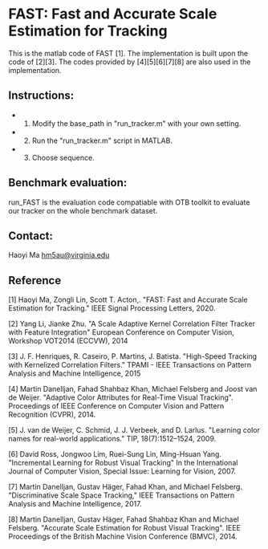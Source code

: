 # FAST: Fast and Accurate Scale Estimation for Tracking
This is the matlab code of FAST [1]. The implementation is built upon the code of [2][3]. The codes provided by [4][5][6][7][8] are also used in the implementation. 

## Instructions:
* 1) Modify the base_path in "run_tracker.m" with your own setting.
* 2) Run the "run_tracker.m" script in MATLAB.
* 3) Choose sequence.


## Benchmark evaluation:
run_FAST is the evaluation code compatiable with OTB toolkit to evaluate our tracker on the whole benchmark dataset.


## Contact:
Haoyi Ma
hm5au@virginia.edu

## Reference
[1] Haoyi Ma, Zongli Lin, Scott T. Acton,.
    "FAST: Fast and Accurate Scale Estimation for Tracking." IEEE Signal Processing Letters, 2020.

[2] Yang Li, Jianke Zhu. 
	"A Scale Adaptive Kernel Correlation Filter Tracker with Feature Integration" 
	European Conference on Computer Vision, Workshop VOT2014 (ECCVW), 2014

[3] J. F. Henriques, R. Caseiro, P. Martins, J. Batista.
    "High-Speed Tracking with Kernelized Correlation Filters."
    TPAMI - IEEE Transactions on Pattern Analysis and Machine Intelligence, 2015

[4] Martin Danelljan, Fahad Shahbaz Khan, Michael Felsberg and Joost van de Weijer.
    "Adaptive Color Attributes for Real-Time Visual Tracking".
    Proceedings of IEEE Conference on Computer Vision and Pattern Recognition (CVPR), 2014.

[5] J. van de Weijer, C. Schmid, J. J. Verbeek, and D. Larlus.
    "Learning color names for real-world applications."
    TIP, 18(7):1512–1524, 2009.

[6] David Ross, Jongwoo Lim, Ruei-Sung Lin, Ming-Hsuan Yang. 
	"Incremental Learning for Robust Visual Tracking"
	In the International Journal of Computer Vision, Special Issue: Learning for Vision, 2007.
	
[7] Martin Danelljan, Gustav Häger, Fahad Khan, and Michael Felsberg. 
	"Discriminative Scale Space Tracking,"
	IEEE Transactions on Pattern Analysis and Machine Intelligence, 2017.
	
[8] Martin Danelljan, Gustav Häger, Fahad Shahbaz Khan and Michael Felsberg.
    "Accurate Scale Estimation for Robust Visual Tracking".
    IEEE Proceedings of the British Machine Vision Conference (BMVC), 2014.

	

